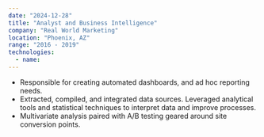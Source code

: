 ```yaml
---
date: "2024-12-28"
title: "Analyst and Business Intelligence"
company: "Real World Marketing"
location: "Phoenix, AZ"
range: "2016 - 2019"
technologies:
  - name:
---
```


- Responsible for creating automated dashboards, and ad hoc reporting needs.
- Extracted, compiled, and integrated data sources. Leveraged analytical tools and statistical techniques to interpret data and improve processes.
- Multivariate analysis paired with A/B testing geared around site conversion points.
